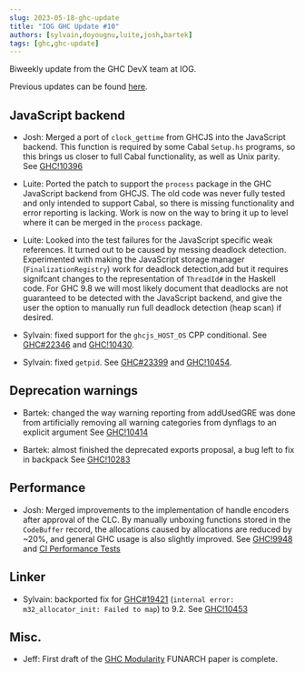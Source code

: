 ```yaml
---
slug: 2023-05-18-ghc-update
title: "IOG GHC Update #10"
authors: [sylvain,doyougnu,luite,josh,bartek]
tags: [ghc,ghc-update]
---
```


Biweekly update from the GHC DevX team at IOG.

Previous updates can be found [here](https://engineering.iog.io/tags/ghc-update).

## JavaScript backend

- Josh: Merged a port of `clock_gettime` from GHCJS into the JavaScript backend. This
function is required by some Cabal `Setup.hs` programs, so this brings us closer to
full Cabal functionality, as well as Unix parity.
See [GHC!10396](https://gitlab.haskell.org/ghc/ghc/-/merge_requests/10396)

- Luite: Ported the patch to support the `process` package in the GHC JavaScript
backend from GHCJS. The old code was never fully tested and only intended to support
Cabal, so there is missing functionality and error reporting is lacking. Work is
now on the way to bring it up to level where it can be merged in the `process` package.

- Luite: Looked into the test failures for the JavaScript specific weak references.
It turned out to be caused by messing deadlock detection. Experimented with making
the JavaScript storage manager (`FinalizationRegistry`) work for deadlock detection,add
but it requires signifcant changes to the representation of `ThreadId#` in the Haskell
code. For GHC 9.8 we will most likely document that deadlocks are not guaranteed to
be detected with the JavaScript backend, and give the user the option to manually run
full deadlock detection (heap scan) if desired.

- Sylvain: fixed support for the `ghcjs_HOST_OS` CPP conditional.
See [GHC#22346](https://gitlab.haskell.org/ghc/ghc/-/issues/23346)
and [GHC!10430](https://gitlab.haskell.org/ghc/ghc/-/merge_requests/10430).

- Sylvain: fixed `getpid`. See [GHC#23399](https://gitlab.haskell.org/ghc/ghc/-/issues/23399) and [GHC!10454](https://gitlab.haskell.org/ghc/ghc/-/merge_requests/10454).

## Deprecation warnings

- Bartek: changed the way warning reporting from addUsedGRE was done from artificially removing all warning categories from dynflags to an explicit argument
See [GHC!10414](https://gitlab.haskell.org/ghc/ghc/-/merge_requests/10414)

- Bartek: almost finished the deprecated exports proposal, a bug left to fix in backpack
See [GHC!10283](https://gitlab.haskell.org/ghc/ghc/-/merge_requests/10283)

## Performance

- Josh: Merged improvements to the implementation of handle encoders after approval of
the CLC. By manually unboxing functions stored in the `CodeBuffer` record, the
allocations caused by allocations are reduced by ~20%, and general GHC usage is also
slightly improved.
See [GHC!9948](https://gitlab.haskell.org/ghc/ghc/-/merge_requests/9948)
and [CI Performance Tests](https://gitlab.haskell.org/ghc/ghc/-/jobs/1514795#L6775)

## Linker

- Sylvain: backported fix for [GHC#19421](https://gitlab.haskell.org/ghc/ghc/-/issues/19421) (`internal error: m32_allocator_init: Failed to map`) to 9.2. See [GHC!10453](https://gitlab.haskell.org/ghc/ghc/-/merge_requests/10453)

## Misc.

- Jeff: First draft of the [GHC Modularity](https://hsyl20.fr/home/files/papers/2022-ghc-modularity.pdf) FUNARCH paper is complete.
